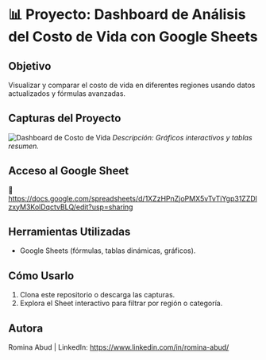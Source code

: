 # 📊 Proyecto: Dashboard de Análisis del Costo de Vida con Google Sheets

## Objetivo
Visualizar y comparar el costo de vida en diferentes regiones usando datos actualizados y fórmulas avanzadas.

## Capturas del Proyecto
![Dashboard de Costo de Vida](https://github.com/romina-abud/proyecto_costo_de_vida_google_sheet/blob/main/dashboard.png?raw=true)
*Descripción: Gráficos interactivos y tablas resumen.*

## Acceso al Google Sheet
🔗 https://docs.google.com/spreadsheets/d/1XZzHPnZjoPMX5vTvTiYgp31ZZDlzxyM3KolDqctvBLQ/edit?usp=sharing

## Herramientas Utilizadas
- Google Sheets (fórmulas, tablas dinámicas, gráficos).

## Cómo Usarlo
1. Clona este repositorio o descarga las capturas.
2. Explora el Sheet interactivo para filtrar por región o categoría.

## Autora
Romina Abud | LinkedIn: https://www.linkedin.com/in/romina-abud/
